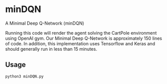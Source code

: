 # minDQN
A Minimal Deep Q-Network (minDQN)

Running this code will render the agent solving the CartPole environment using OpenAI gym. Our Minimal Deep Q-Network is approximately 150 lines of code. In addition, this implementation uses Tensorflow and Keras and should generally run in less than 15 minutes.

## Usage
```
python3 minDQN.py
```

